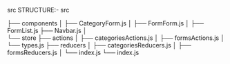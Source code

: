 src STRUCTURE:- src

├── components
│   ├── CategoryForm.js
│   ├── FormForm.js
│   ├── FormList.js
     ├── Navbar.js
│    
└── store
    ├── actions
    │   ├── categoriesActions.js
    │   ├── formsActions.js
    │   └── types.js
    ├── reducers
    │   ├── categoriesReducers.js
    │   ├── formsReducers.js
    │   └── index.js
    └── index.js  
